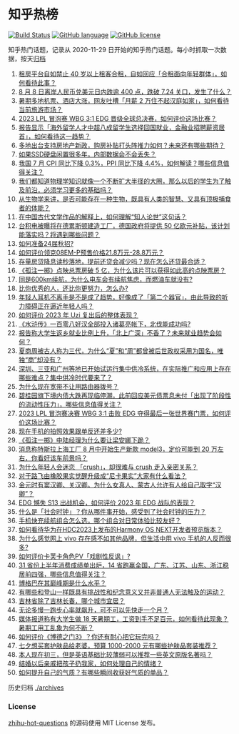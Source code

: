 # 知乎热榜
[![Build Status](https://github.com/ToWeLong/zhihu-hot-questions/workflows/CI/badge.svg)](https://github.com/ToWeLong/zhihu-hot-questions/actions)
[![GitHub language](https://img.shields.io/badge/language-golang-orange.svg)](https://golang.org/)
[![GitHub license](https://img.shields.io/github/license/ToWeLong/zhihu-hot-questions)](https://github.com/ToWeLong/zhihu-hot-questions/blob/main/LICENSE)

知乎热门话题，记录从 2020-11-29 日开始的知乎热门话题。每小时抓取一次数据，按天[归档](./archives)

<!-- BEGIN -->

1. [租房平台自如禁止 40 岁以上租客合租，自如回应「合租面向年轻群体」，如何看待此事？](https://www.zhihu.com/question/616187008)
1. [8 月 8 日离岸人民币兑美元日内跌逾 400 点，跌破 7.24 关口，发生了什么？](https://www.zhihu.com/question/616302149)
1. [暑期多地机票、酒店大涨，网友吐槽「月薪 2 万住不起汉庭如家」，如何看待当前旅游市场？](https://www.zhihu.com/question/615955795)
1. [2023 LPL 冒泡赛 WBG 3:1 EDG 晋级全球总决赛，如何评价这场比赛？](https://www.zhihu.com/question/616295739)
1. [报告显示「海外留学人才中超八成留学生选择回国就业，金融业招聘薪资居首」，如何看待这一趋势？](https://www.zhihu.com/question/616224152)
1. [多地出台支持房地产新政，购房补贴打头阵推力如何？未来还有哪些期待？](https://www.zhihu.com/question/616179349)
1. [如果SSD硬盘闲置很多年，内部数据会不会丢失？](https://www.zhihu.com/question/615879101)
1. [我国 7 月 CPI 同比下降 0.3%，PPI 同比下降 4.4%，如何解读？哪些信息值得关注？](https://www.zhihu.com/question/616368793)
1. [我们都知道物理学知识就像一个不断扩大半径的大圈，那么以后的学生为了触及前沿，必须学习更多的基础吗？](https://www.zhihu.com/question/589508815)
1. [从生物学来讲，是否可能存在一种生物，既具有人类的智慧、又具有顶极捕食者的体能？](https://www.zhihu.com/question/616176534)
1. [在中国古代文学作品的解释上，如何理解“知人论世”这句话？](https://www.zhihu.com/question/279046559)
1. [台积电被曝将在德累斯顿建造工厂，德国政府将提供 50 亿欧元补贴，该计划能落实吗？将遇到哪些问题？](https://www.zhihu.com/question/616223865)
1. [如何准备24届秋招?](https://www.zhihu.com/question/612259897)
1. [如何评价领克08EM-P预售价格21.8万元-28.8万元？](https://www.zhihu.com/question/616197731)
1. [存量房贷降息读秒落地，提前还贷会减少吗？现在怎么还贷最合适？](https://www.zhihu.com/question/615678453)
1. [《孤注一掷》点映总票房破 5 亿，为什么该片可以获得如此高的点映票房？](https://www.zhihu.com/question/616064947)
1. [同是600km续航，为什么电车会有续航焦虑，而燃油车就没有?](https://www.zhihu.com/question/615779252)
1. [比你优秀的人，还比你更努力，怎么办?](https://www.zhihu.com/question/615987933)
1. [年轻人耳机不离手是不是成了趋势，好像成了「第二个器官」，由此导致的听力障碍正在逼近年轻人吗？](https://www.zhihu.com/question/616034874)
1. [如何评价 2023 年 Uzi 复出后的整体表现？](https://www.zhihu.com/question/616294182)
1. [《水浒传》一百零八好汉全部投入诸葛亮帐下，北伐能成功吗?](https://www.zhihu.com/question/605826464)
1. [报告称大学生返乡就业比例上升，「北上广深」不香了？未来就业趋势会如何？](https://www.zhihu.com/question/616232534)
1. [夏商周被古人称为三代，为什么“夏”和“周”都曾被后世政权采用为国名，唯独“商”却没有？](https://www.zhihu.com/question/615918990)
1. [深圳、三亚和广州等地已开始试运行集中供冷系统，在实际推广和应用上存在哪些难点？集中供冷时代要来了？](https://www.zhihu.com/question/616189729)
1. [为什么现在宽带不让用路由器拨号？](https://www.zhihu.com/question/587820301)
1. [碧桂园旗下境内债大跌再现临停潮，此前回应美元债票息未付「出现了阶段性的流动性压力」，哪些信息值得关注？](https://www.zhihu.com/question/616225145)
1. [2023 LPL 冒泡赛决赛 WBG 3:1 击败 EDG 夺得最后一张世界赛门票，如何评价这场比赛？](https://www.zhihu.com/question/616227348)
1. [现在手机的拍照效果跟单反还差多少?](https://www.zhihu.com/question/615211249)
1. [《孤注一掷》中陆经理为什么要让梁安娜下跪？](https://www.zhihu.com/question/615867424)
1. [消息称特斯拉上海工厂 8 月中开始生产新款 model3，定价可能到 20 万左右，你看好该车前景吗？](https://www.zhihu.com/question/616006802)
1. [为什么年轻人会迷恋 「crush」，却很难与 crush 走入亲密关系？](https://www.zhihu.com/question/614057080)
1. [对于路飞由橡胶果实觉醒升级成“尼卡果实”大家有什么看法？](https://www.zhihu.com/question/523886330)
1. [金元时有窦汉卿、关汉卿。为什么女真人、蒙古人允许有人给自己取字“汉卿”？](https://www.zhihu.com/question/614684343)
1. [EDG 憾失 S13 出战机会，如何评价 2023 年 EDG 战队的表现？](https://www.zhihu.com/question/616294057)
1. [什么是「社会时钟」？你从哪件事开始，感受到了社会时钟的压力？](https://www.zhihu.com/question/615961265)
1. [手机快充续航组合怎么选，哪个组合对日常体验比较友好？](https://www.zhihu.com/question/616228610)
1. [如何看待华为在HDC2023上发布的Harmony OS NEXT开发者预览版本？](https://www.zhihu.com/question/615729846)
1. [为什么感觉网上 vivo 存在感不如其他品牌，但生活中用 vivo 手机的人反而很多?](https://www.zhihu.com/question/616197048)
1. [如何评价卡芙卡角色PV「戏剧性反讽」?](https://www.zhihu.com/question/616208675)
1. [31 省份上半年消费成绩单出炉，14 省跑赢全国，广东、江苏、山东、浙江稳居前四强，哪些信息值得关注？](https://www.zhihu.com/question/616222760)
1. [博格巴在其巅峰期是什么水平？](https://www.zhihu.com/question/615754447)
1. [有哪些和登山一样既具有挑战性和纪念意义又并非普通人无法触及的运动？](https://www.zhihu.com/question/612281318)
1. [吉林省除了吉林长春，哪个城市宜居？](https://www.zhihu.com/question/594894659)
1. [无论多慢一跑步心率就飙升，可不可以先快走一个月？](https://www.zhihu.com/question/615564017)
1. [媒体报道称有大学生做 18 天暑期工，工资到手不足百元，如何看待此现象？暑期工用工乱象为何不断？](https://www.zhihu.com/question/616047818)
1. [如何评价《博德之门3》？你还有耐心把它玩完吗？](https://www.zhihu.com/question/328637188)
1. [七夕想买套护肤品给老婆，预算 1000-2000 元有哪些护肤品套装推荐？](https://www.zhihu.com/question/614864825)
1. [本人现在初三，但是英语基础比较薄弱可以推荐一些英文原版名著吗？](https://www.zhihu.com/question/615020970)
1. [结婚以后亲戚把孩子扔我家，如何处理自己的情绪？](https://www.zhihu.com/question/614210671)
1. [如何提升自己的气质？有哪些瞬间收获好气质的单品？](https://www.zhihu.com/question/614391478)

<!-- END -->

历史归档 [./archives](./archives)


### License
[zhihu-hot-questions](https://github.com/towelong/zhihu-hot-questions) 的源码使用 MIT License 发布。